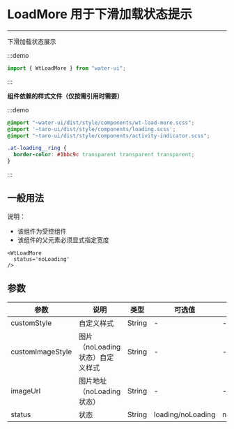 # LoadMore 用于下滑加载状态提示

---

下滑加载状态展示

:::demo

```js
import { WtLoadMore } from "water-ui";
```

:::

**组件依赖的样式文件（仅按需引用时需要）**

:::demo

```scss
@import "~water-ui/dist/style/components/wt-load-more.scss";
@import '~taro-ui/dist/style/components/loading.scss';
@import "~taro-ui/dist/style/components/activity-indicator.scss";

.at-loading__ring {
  border-color: #1bbc9c transparent transparent transparent;
}
```

:::

## 一般用法

说明：

- 该组件为受控组件
- 该组件的父元素必须显式指定宽度

```
<WtLoadMore
  status='noLoading'
/>
```

## 参数

| 参数             | 说明                             | 类型   | 可选值            | 默认值    |
| ---------------- | -------------------------------- | ------ | ----------------- | --------- |
| customStyle      | 自定义样式                       | String | -                 | -         |
| customImageStyle | 图片（noLoading 状态）自定义样式 | String | -                 | -         |
| imageUrl         | 图片地址（noLoading 状态）       | String | -                 | -         |
| status           | 状态                             | String | loading/noLoading | noLoading |
